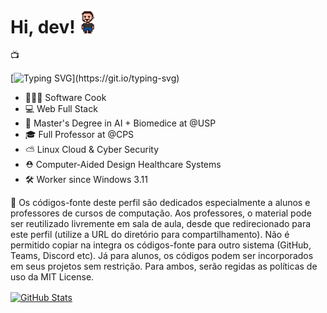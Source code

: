 <h1 align="left">Hi, dev! <img src="gif_fred_d.gif" width="25px"></h1>
📺

[![Typing SVG](https://readme-typing-svg.demolab.com?font=Fira+Code&pause=1000&color=000000&width=435&lines=Turn+off+the+screens!)](https://git.io/typing-svg)

- 👨🏻‍🍳 Software Cook<br>
- 💻 Web Full Stack<br>
- 🤖 Master's Degree in AI + Biomedice at @USP<br>
- 🎓 Full Professor at @CPS<br>
- ⛅ Linux Cloud & Cyber Security<br>
- ⛑️ Computer-Aided Design Healthcare Systems
- 🛠️ Worker since Windows 3.11<br>

📢 Os códigos-fonte deste perfil são dedicados especialmente a alunos e professores de cursos de computação. Aos professores, o material pode ser reutilizado livremente em sala de aula, desde que redirecionado para este perfil (utilize a URL do diretório para compartilhamento). Não é permitido copiar na integra os códigos-fonte para outro sistema (GitHub, Teams, Discord etc). Já para alunos, os códigos podem ser incorporados em seus projetos sem restrição. Para ambos, serão regidas as políticas de uso da MIT License.<br>

<a href="https://github.com/fbamuniz/fbamuniz">
  <img align="center" src="https://github-readme-stats.vercel.app/api?username=fbamuniz&show_icons=true&line_height=27&theme=radical" alt="GitHub Stats"/>
</a>
